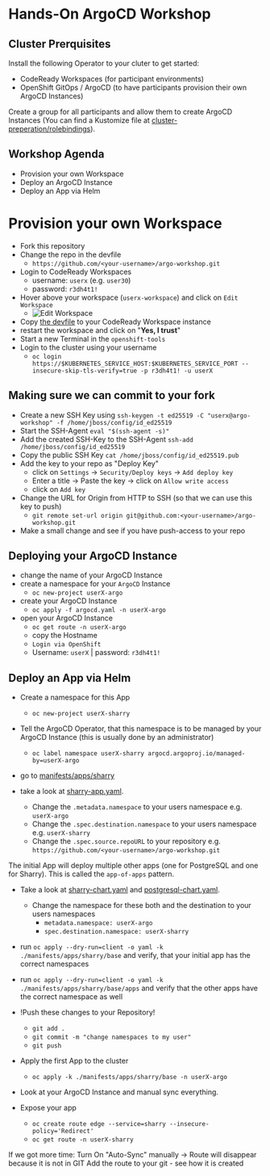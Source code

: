 # Hands-On ArgoCD Workshop

## Cluster Prerquisites

Install the following Operator to your cluter to get started:

- CodeReady Workspaces (for participant environments)
- OpenShift GitOps / ArgoCD (to have participants provision their own ArgoCD Instances)

Create a group for all participants and allow them to create ArgoCD Instances (You can find a Kustomize file at [cluster-preperation/rolebindings](./cluster-preperation/rolebindings)).

## Workshop Agenda

- Provision your own Workspace
- Deploy an ArgoCD Instance
- Deploy an App via Helm

# Provision your own Workspace

- Fork this repository
- Change the repo in the devfile
  - `https://github.com/<your-username>/argo-workshop.git`
- Login to CodeReady Workspaces
  - username: `userx` (e.g. `user30`)
  - password: `r3dh4t1!`
- Hover above your workspace (`userx-workspace`) and click on `Edit Workspace`
  - ![Edit Workspace](/images/codeready_workspaces_config.png "CodeReady Workspaces Config")
- Copy [the devfile](./workshop-devfile.yaml) to your CodeReady Workspace instance
- restart the workspace and click on "**Yes, I trust**"
- Start a new Terminal in the `openshift-tools`
- Login to the cluster using your username
  - `oc login https://$KUBERNETES_SERVICE_HOST:$KUBERNETES_SERVICE_PORT --insecure-skip-tls-verify=true -p r3dh4t1! -u userX`

## Making sure we can commit to your fork

- Create a new SSH Key using
  `ssh-keygen -t ed25519 -C "userx@argo-workshop" -f /home/jboss/config/id_ed25519`
- Start the SSH-Agent `eval "$(ssh-agent -s)"`
- Add the created SSH-Key to the SSH-Agent `ssh-add /home/jboss/config/id_ed25519`
- Copy the public SSH Key `cat /home/jboss/config/id_ed25519.pub`
- Add the key to your repo as "Deploy Key"
  - click on `Settings` -> `Security/Deploy keys` -> `Add deploy key`
  - Enter a title -> Paste the key -> click on `Allow write access`
  - click on `Add key`
- Change the URL for Origin from HTTP to SSH (so that we can use this key to push)
  - `git remote set-url origin git@github.com:<your-username>/argo-workshop.git`
- Make a small change and see if you have push-access to your repo

## Deploying your ArgoCD Instance

- change the name of your ArgoCD Instance
- create a namespace for your `ArgoCD` Instance
  - `oc new-project userX-argo`
- create your ArgoCD Instance
  - `oc apply -f argocd.yaml -n userX-argo`
- open your ArgoCD Instance
  - `oc get route -n userX-argo`
  - copy the Hostname
  - `Login via OpenShift`
  - Username: `userX` | password: `r3dh4t1!`

## Deploy an App via Helm

- Create a namespace for this App
  - `oc new-project userX-sharry`
- Tell the ArgoCD Operator, that this namespace is to be managed by your ArgoCD Instance (this is usually done by an administrator)
  - `oc label namespace userX-sharry argocd.argoproj.io/managed-by=userX-argo`

- go to [manifests/apps/sharry](./manifests/apps/sharry/)
- take a look at [sharry-app.yaml](./manifests/apps/sharry/base/sharry-app.yaml).
  - Change the `.metadata.namespace` to your users namespace e.g. `userX-argo`
  - Change the `.spec.destination.namespace` to your users namespace e.g. `userX-sharry`
  - Change the `.spec.source.repoURL` to your repository e.g. `https://github.com/<your-username>/argo-workshop.git`

The initial App will deploy multiple other apps (one for PostgreSQL and one for Sharry). This is called the `app-of-apps` pattern.

- Take a look at [sharry-chart.yaml](./manifests/apps/sharry/base/apps/sharry-chart.yaml) and [postgresql-chart.yaml](./manifests/apps/sharry/base/apps/postgresql-chart.yaml).
  - Change the namespace for these both and the destination to your users namespaces
    - `metadata.namespace: userX-argo`
    - `spec.destination.namespace: userX-sharry`

- run `oc apply --dry-run=client -o yaml -k ./manifests/apps/sharry/base` and verify, that your initial app has the correct namespaces
- run `oc apply --dry-run=client -o yaml -k ./manifests/apps/sharry/base/apps` and verify that the other apps have the correct namespace as well

- !Push these changes to your Repository!
  - `git add .`
  - `git commit -m "change namespaces to my user"`
  - `git push`

- Apply the first App to the cluster
  - `oc apply -k ./manifests/apps/sharry/base -n userX-argo`
- Look at your ArgoCD Instance and manual sync everything.
- Expose your app
  - `oc create route edge --service=sharry --insecure-policy='Redirect'`
  - `oc get route -n userX-sharry`

If we got more time:
Turn On "Auto-Sync" manually -> Route will disappear because it is not in GIT
Add the route to your git - see how it is created
